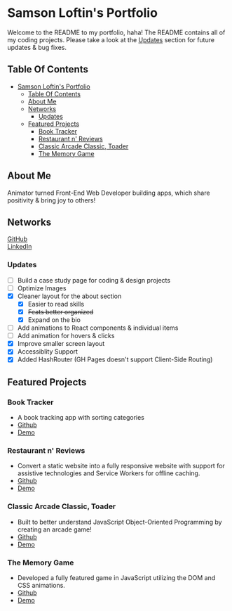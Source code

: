 # Samson Loftin's Portfolio

Welcome to the README to my portfolio, haha! The README contains all of my coding projects. Please take a look at the [Updates](#updates) section for future updates & bug fixes.

## Table Of Contents

- [Samson Loftin's Portfolio](#samson-loftins-portfolio)
  - [Table Of Contents](#table-of-contents)
  - [About Me](#about-me)
  - [Networks](#networks)
    - [Updates](#updates)
  - [Featured Projects](#featured-projects)
    - [Book Tracker](#book-tracker)
    - [Restaurant n' Reviews](#restaurant-n-reviews)
    - [Classic Arcade Classic, Toader](#classic-arcade-classic-toader)
    - [The Memory Game](#the-memory-game)

## About Me

Animator turned Front-End Web Developer building apps, which share positivity & bring joy to others!

## Networks

[GitHub](https://github.com/samsonloftin/)  
[LinkedIn](https://www.linkedin.com/in/samsonloftin/)  

### Updates

- [ ] Build a case study page for coding & design projects
- [ ] Optimize Images
- [x] Cleaner layout for the about section
  - [x] Easier to read skills
  - [x] ~~Feats better organized~~
  - [x] Expand on the bio
- [ ] Add animations to React components & individual items
- [ ] Add animation for hovers & clicks
- [x] Improve smaller screen layout
- [x] Accessiblity Support
- [x] Added HashRouter (GH Pages doesn't support Client-Side Routing)

## Featured Projects

### Book Tracker

- A book tracking app with sorting categories
- [Github](https://github.com/samsonloftin/book-tracker-9000)
- [Demo](https://www.samsonloftin.com/book-tracker-9000/)

### Restaurant n' Reviews

- Convert a static website into a fully responsive website with support for assistive technologies and Service Workers for offline caching.
- [Github](https://github.com/samsonloftin/restaurants-n-reviews)
- [Demo](https://www.samsonloftin.com/restaurants-n-reviews/)

### Classic Arcade Classic, Toader

- Built to better understand JavaScript Object-Oriented Programming by creating an arcade game!
- [Github](https://github.com/samsonloftin/classic-arcade-classic-toader)
- [Demo](https://samsonloftin.github.io/classic-arcade-classic-toader/)

### The Memory Game

- Developed a fully featured game in JavaScript utilizing the DOM and CSS animations.
- [Github](https://github.com/samsonloftin/the-memory-game)
- [Demo](https://samsonloftin.github.io/The-Memory-Game/)
